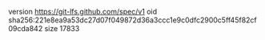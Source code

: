 version https://git-lfs.github.com/spec/v1
oid sha256:221e8ea9a53dc27d07f049872d36a3ccc1e9c0dfc2900c5ff45f82cf09cda842
size 17833
